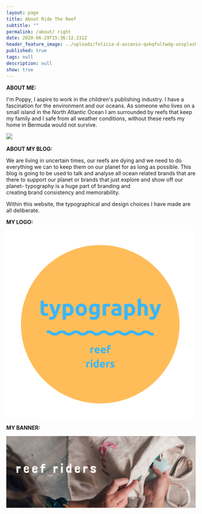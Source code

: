 ```yaml
---
layout: page
title: About Ride The Reef
subtitle: ""
permalink: /about/ right
date: 2020-06-29T15:36:12.231Z
header_feature_image: ../uploads/felicia-d-ascanio-qvkqfultwdg-unsplash.jpg
published: true
tags: null
description: null
show: true
---
```

**ABOUT ME:**

I'm Poppy, I aspire to work in the children's publishing industry. I have a fascination for the environment and our oceans. As someone who lives on a small island in the North Atlantic Ocean I am surrounded by reefs that keep my family and I safe from all weather conditions, without these reefs my home in Bermuda would not survive.

![](../uploads/screenshot-2020-09-27-at-23.34.43.png)

**ABOUT MY BLOG:**

We are living in uncertain times, our reefs are dying and we need to do everything we can to keep them on our planet for as long as possible. This blog is going to be used to talk and analyse all ocean related brands that are there to support our planet or brands that just explore and show off our planet- typography is a huge part of branding and creating brand consistency and memorability.

Within this website, the typographical and design choices I have made are all deliberate.

**MY LOGO:**

![](../uploads/logo.jpg)

**MY BANNER:**

![](../uploads/surfing.jpg)